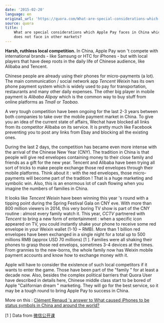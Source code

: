 ```yaml
---
date: '2015-02-20'
language: en
original_url: 'https://quora.com/What-are-special-considerations-which-Apple-Pay-faces-in-China-which-it-does-not-face-in-other-markets/answer/Clément-Renaud'
source: quora
title: |
    What are special considerations which Apple Pay faces in China which it
    does not face in other markets?
---
```


**Harsh, ruthless local competition.** In China, Apple Pay won 't
compete with international brands - like Samsung or HTC for iPhones -
but with local players that have deep roots in the daily life of Chinese
audience, like Alibaba and Tencent. 
 
Chinese people are already using their phones for micro-payments (a
lot). The main communication / social network app *Tencent Weixin* has
its own phone payment system which is widely used to pay for
transportation, restaurants and many other daily expenses. The other big
player in mobile payment is *Alibaba Alipay* which is the common way to
buy stuff from online platforms as *Tmall* or *Taobao.* 
 
A very tough competition have been ongoing for the last 2-3 years
between both companies to take over the mobile payment market in China.
To give you an idea of the current state of affairs, Wechat have blocked
all links from its competitor Alibaba on its service. It is pretty much
like Facebook preventing you to post any links from Ebay and blocking
all the existing ones. 
 
During the last 2 days, the competition has became even more intense
with the arrival of the Chinese New Year (CNY). The tradition in China
is that people will give red envelopes containing money to their close
family and friends as a gift for the new year. Tencent and Alibaba have
been trying all sort of tricks to make people exchange those red
envelopes through their mobile platforms. Think about it : with the red
envelopes, those micro-payments will become part of the tradition ! That
is a huge marketing and symbolic win. Also, this is an enormous lot of
cash flowing when you imagine the numbers of families in China. 
 
It looks like *Tencent Weixin* have been winning this year 's round with
a tipping point during the Spring Festival Gala on CNY eve. With more
than 800 million viewers in 2014, this very boring TV show is part of
the CNY routine : almost every family watch it. This year, *CCTV*
partnered with *Tencent* to bring a new form of entertainment : when a
specific icon appeared on TV, you could instantly shake your phone to
receive some red envelope in your Weixin wallet (1-10 ~ RMB). More than
1 billion red envelopes have been exchanged in a single night for a
total up to 500 millions RMB (approx USD 70 millions)  [1 ]. Families
were all shaking their phones to grasp those red envelops, sometimes 3-4
devices at the times. From grannies to the new-borns, the whole family
now has Weixin mobile payment accounts and know how to exchange money
with it. 
 
Apple will have to consider the existence of such local competitors if
it wants to enter the game. Those have been part of the  "family " for
at least a decade now. Also, besides the complex political barriers that
Quora User have described in details here, Chinese middle class start to
be bored of Apple  "Californian dream " marketing. They will go for the
best service, so it may be a tough round to bring Apple Pay to success
in China. 
 
More on this : [Clément Renaud 's answer to What caused iPhones to be
status symbols in China and around the
world?](http://quora.com/What-caused-iPhones-to-be-status-symbols-in-China-and-around-the-world/answer/Cl%C3%A9ment-Renaud) 
 
 [1 ] Data from
[微信公开课](http://mp.weixin.qq.com/s?__biz=MjM5NTE4Njc4NQ%3D%3D&from=timeline&idx=1&isappinstalled=0&mid=204970547&scene=2&sn=ba577abcfa1ee172c4538e5b60f5cc5d#rd)
